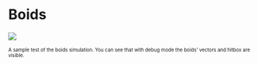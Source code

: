 # Boids

<a><img src="https://github.com/dmhacker/Boids/blob/master/demo.gif" align="center"></a>

<sub><sup>A sample test of the boids simulation. You can see that with debug mode the boids' vectors and hitbox are visible.</sup></sub>



